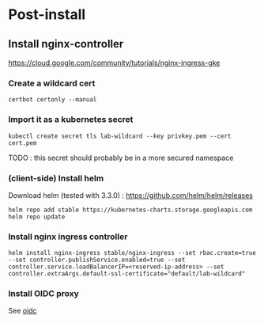 # Post-install

## Install nginx-controller

https://cloud.google.com/community/tutorials/nginx-ingress-gke

### Create a wildcard cert

```
certbot certonly --manual
```

### Import it as a kubernetes secret

```
kubectl create secret tls lab-wildcard --key privkey.pem --cert cert.pem
```

TODO : this secret should probably be in a more secured namespace

### (client-side) Install helm

Download helm (tested with 3.3.0) : https://github.com/helm/helm/releases

```
helm repo add stable https://kubernetes-charts.storage.googleapis.com
helm repo update
```

### Install nginx ingress controller

```
helm install nginx-ingress stable/nginx-ingress --set rbac.create=true --set controller.publishService.enabled=true --set controller.service.loadBalancerIP=<reserved-ip-address> --set controller.extraArgs.default-ssl-certificate="default/lab-wildcard"
```

### Install OIDC proxy  

See [oidc](oidc/README.md)
